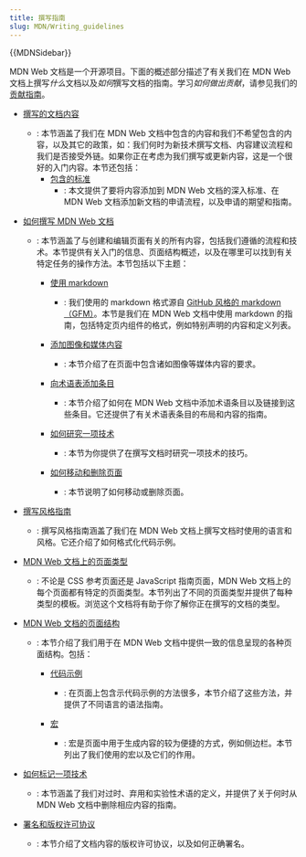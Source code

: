 ```yaml
---
title: 撰写指南
slug: MDN/Writing_guidelines
---
```


{{MDNSidebar}}

MDN Web 文档是一个开源项目。下面的概述部分描述了有关我们在 MDN Web 文档上撰写*什么*文档以及*如何*撰写文档的指南。学习*如何做出贡献*，请参见我们的[贡献指南](/zh-CN/docs/MDN/Community)。

- [撰写的文档内容](/zh-CN/docs/MDN/Writing_guidelines/What_we_write)

  - : 本节涵盖了我们在 MDN Web 文档中包含的内容和我们不希望包含的内容，以及其它的政策，如：我们何时为新技术撰写文档、内容建议流程和我们是否接受外链。如果你正在考虑为我们撰写或更新内容，这是一个很好的入门内容。本节还包括：
    - [包含的标准](/zh-CN/docs/MDN/Writing_guidelines/What_we_write/Criteria_for_inclusion)
      - : 本文提供了要将内容添加到 MDN Web 文档的深入标准、在 MDN Web 文档添加新文档的申请流程，以及申请的期望和指南。

- [如何撰写 MDN Web 文档](/zh-CN/docs/MDN/Writing_guidelines/Howto)

  - : 本节涵盖了与创建和编辑页面有关的所有内容，包括我们遵循的流程和技术。本节提供有关入门的信息、页面结构概述，以及在哪里可以找到有关特定任务的操作方法。本节包括以下主题：

    - [使用 markdown](/zh-CN/docs/MDN/Writing_guidelines/Howto/Markdown_in_MDN)

      - : 我们使用的 markdown 格式源自 [GitHub 风格的 markdown（GFM）](https://github.github.com/gfm/)。本节是我们在 MDN Web 文档中使用 markdown 的指南，包括特定页内组件的格式，例如特别声明的内容和定义列表。

    - [添加图像和媒体内容](/zh-CN/docs/MDN/Writing_guidelines/Howto/Images_media)

      - : 本节介绍了在页面中包含诸如图像等媒体内容的要求。

    - [向术语表添加条目](/zh-CN/docs/MDN/Writing_guidelines/Howto/Write_a_new_entry_in_the_glossary)

      - : 本节介绍了如何在 MDN Web 文档中添加术语条目以及链接到这些条目。它还提供了有关术语表条目的布局和内容的指南。

    - [如何研究一项技术](/zh-CN/docs/MDN/Writing_guidelines/Howto/Research_technology)

      - : 本节为你提供了在撰写文档时研究一项技术的技巧。

    - [如何移动和删除页面](/zh-CN/docs/MDN/Writing_guidelines/Howto/Creating_moving_deleting)

      - : 本节说明了如何移动或删除页面。

- [撰写风格指南](/zh-CN/docs/MDN/Writing_guidelines/Writing_style_guide)

  - : 撰写风格指南涵盖了我们在 MDN Web 文档上撰写文档时使用的语言和风格。它还介绍了如何格式化代码示例。

- [MDN Web 文档上的页面类型](/zh-CN/docs/MDN/Writing_guidelines/Page_structures/Page_types)

  - : 不论是 CSS 参考页面还是 JavaScript 指南页面，MDN Web 文档上的每个页面都有特定的页面类型。本节列出了不同的页面类型并提供了每种类型的模板。浏览这个文档将有助于你了解你正在撰写的文档的类型。

- [MDN Web 文档的页面结构](/zh-CN/docs/MDN/Writing_guidelines/Page_structures)

  - : 本节介绍了我们用于在 MDN Web 文档中提供一致的信息呈现的各种页面结构。包括：

    - [代码示例](/zh-CN/docs/MDN/Writing_guidelines/Page_structures/Code_examples)

      - : 在页面上包含示代码示例的方法很多，本节介绍了这些方法，并提供了不同语言的语法指南。

    - [宏](/zh-CN/docs/MDN/Writing_guidelines/Page_structures/Macros)

      - : 宏是页面中用于生成内容的较为便捷的方式，例如侧边栏。本节列出了我们使用的宏以及它们的作用。

- [如何标记一项技术](/zh-CN/docs/MDN/Writing_guidelines/Experimental_deprecated_obsolete)

  - : 本节涵盖了我们对过时、弃用和实验性术语的定义，并提供了关于何时从 MDN Web 文档中删除相应内容的指南。

- [署名和版权许可协议](/zh-CN/docs/MDN/Writing_guidelines/Attrib_copyright_license)
  - : 本节介绍了文档内容的版权许可协议，以及如何正确署名。
